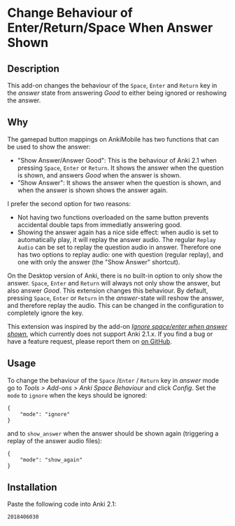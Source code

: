 # Change Behaviour of Enter/Return/Space When Answer Shown

## Description
This add-on changes the behaviour of the ``Space``, ``Enter`` and ``Return`` key in the *answer* state from answering *Good* to either being ignored or reshowing the answer.

## Why
The gamepad button mappings on AnkiMobile has two functions that can be used to show the answer:

- "Show Answer/Answer Good": This is the behaviour of Anki 2.1 when pressing ``Space``, ``Enter`` or ``Return``. It shows the answer when the question is shown, and answers *Good* when the answer is shown.
- "Show Answer": It shows the answer when the question is shown, and when the answer is shown shows the answer again. 

I prefer the second option for two reasons:

- Not having two functions overloaded on the same button prevents accidental double taps from immediatly answering good. 
- Showing the answer again has a nice side effect: when audio is set to automatically play, it will replay the answer audio. The regular ``Replay Audio`` can be set to replay the question audio in answer. Therefore one has two options to replay audio: one with question (regular replay), and one with only the answer (the "Show Answer" shortcut).

On the Desktop version of Anki, there is no built-in option to only show the answer. ``Space``, ``Enter`` and ``Return`` will always not only show the answer, but also answer *Good*. This extension changes this behaviour. By default, pressing ``Space``, ``Enter`` or ``Return`` in the *answer*-state will reshow the answer, and therefore replay the audio. This can be changed in the configuration to completely ignore the key.

This extension was inspired by the add-on [*Ignore space/enter when answer shown*](https://ankiweb.net/shared/info/2160758119), which currently does not support Anki 2.1.x. If you find a bug or have a feature request, please report them on [on GitHub](https://github.com/baderj/anki-space-behaviour). 

## Usage
To change the behaviour of the ``Space`` /``Enter`` / ``Return`` key in *answer* mode go to *Tools > Add-ons > Anki Space Behaviour* and click *Config*. Set the ``mode`` to ``ignore`` when the keys should be ignored:

```
{
    "mode": "ignore"
}
```

and to ``show_answer`` when the answer should be shown again (triggering a replay of the answer audio files):

```
{
    "mode": "show_again"
}
```

## Installation

Paste the following code into Anki 2.1:
```
2018406030
```
